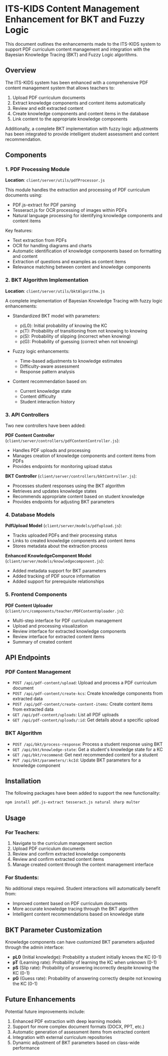 # ITS-KIDS Content Management Enhancement for BKT and Fuzzy Logic

This document outlines the enhancements made to the ITS-KIDS system to support PDF curriculum content management and integration with the Bayesian Knowledge Tracing (BKT) and Fuzzy Logic algorithms.

## Overview

The ITS-KIDS system has been enhanced with a comprehensive PDF content management system that allows teachers to:

1. Upload PDF curriculum documents
2. Extract knowledge components and content items automatically
3. Review and edit extracted content
4. Create knowledge components and content items in the database
5. Link content to the appropriate knowledge components

Additionally, a complete BKT implementation with fuzzy logic adjustments has been integrated to provide intelligent student assessment and content recommendation.

## Components

### 1. PDF Processing Module

**Location**: `client/server/utils/pdfProcessor.js`

This module handles the extraction and processing of PDF curriculum documents using:
- PDF.js-extract for PDF parsing
- Tesseract.js for OCR processing of images within PDFs
- Natural language processing for identifying knowledge components and content items

Key features:
- Text extraction from PDFs
- OCR for handling diagrams and charts
- Automatic identification of knowledge components based on formatting and content
- Extraction of questions and examples as content items
- Relevance matching between content and knowledge components

### 2. BKT Algorithm Implementation

**Location**: `client/server/utils/bktAlgorithm.js`

A complete implementation of Bayesian Knowledge Tracing with fuzzy logic enhancements:

- Standardized BKT model with parameters:
  - p(L0): Initial probability of knowing the KC
  - p(T): Probability of transitioning from not knowing to knowing
  - p(S): Probability of slipping (incorrect when knowing)
  - p(G): Probability of guessing (correct when not knowing)

- Fuzzy logic enhancements:
  - Time-based adjustments to knowledge estimates
  - Difficulty-aware assessment
  - Response pattern analysis

- Content recommendation based on:
  - Current knowledge state
  - Content difficulty
  - Student interaction history

### 3. API Controllers

Two new controllers have been added:

**PDF Content Controller** (`client/server/controllers/pdfContentController.js`):
- Handles PDF uploads and processing
- Manages creation of knowledge components and content items from PDFs
- Provides endpoints for monitoring upload status

**BKT Controller** (`client/server/controllers/bktController.js`):
- Processes student responses using the BKT algorithm
- Retrieves and updates knowledge states
- Recommends appropriate content based on student knowledge
- Provides endpoints for adjusting BKT parameters

### 4. Database Models

**PdfUpload Model** (`client/server/models/pdfupload.js`):
- Tracks uploaded PDFs and their processing status
- Links to created knowledge components and content items
- Stores metadata about the extraction process

**Enhanced KnowledgeComponent Model** (`client/server/models/knowledgecomponent.js`):
- Added metadata support for BKT parameters
- Added tracking of PDF source information
- Added support for prerequisite relationships

### 5. Frontend Components

**PDF Content Uploader** (`client/src/components/teacher/PDFContentUploader.js`):
- Multi-step interface for PDF curriculum management
- Upload and processing visualization
- Review interface for extracted knowledge components
- Review interface for extracted content items
- Summary of created content

## API Endpoints

### PDF Content Management

- `POST /api/pdf-content/upload`: Upload and process a PDF curriculum document
- `POST /api/pdf-content/create-kcs`: Create knowledge components from extracted data
- `POST /api/pdf-content/create-content-items`: Create content items from extracted data
- `GET /api/pdf-content/uploads`: List all PDF uploads
- `GET /api/pdf-content/uploads/:id`: Get details about a specific upload

### BKT Algorithm

- `POST /api/bkt/process-response`: Process a student response using BKT
- `GET /api/bkt/knowledge-state`: Get a student's knowledge state for a KC
- `GET /api/bkt/recommend`: Get next recommended content for a student
- `PUT /api/bkt/parameters/:kcId`: Update BKT parameters for a knowledge component

## Installation

The following packages have been added to support the new functionality:

```bash
npm install pdf.js-extract tesseract.js natural sharp multer
```

## Usage

### For Teachers:

1. Navigate to the curriculum management section
2. Upload PDF curriculum documents
3. Review and confirm extracted knowledge components
4. Review and confirm extracted content items
5. Manage created content through the content management interface

### For Students:

No additional steps required. Student interactions will automatically benefit from:
- Improved content based on PDF curriculum documents
- More accurate knowledge tracing through the BKT algorithm
- Intelligent content recommendations based on knowledge state

## BKT Parameter Customization

Knowledge components can have customized BKT parameters adjusted through the admin interface:

- **pL0** (Initial knowledge): Probability a student initially knows the KC (0-1)
- **pT** (Learning rate): Probability of learning the KC when unknown (0-1)
- **pS** (Slip rate): Probability of answering incorrectly despite knowing the KC (0-1)
- **pG** (Guess rate): Probability of answering correctly despite not knowing the KC (0-1)

## Future Enhancements

Potential future improvements include:

1. Enhanced PDF extraction with deep learning models
2. Support for more complex document formats (DOCX, PPT, etc.)
3. Automatic generation of assessment items from extracted content
4. Integration with external curriculum repositories
5. Dynamic adjustment of BKT parameters based on class-wide performance
